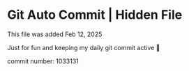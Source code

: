 # Git Auto Commit | Hidden File

This file was added Feb 12, 2025

Just for fun and keeping my daily git commit active 🤪

commit number: 1033131
